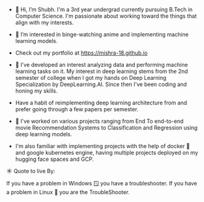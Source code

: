 - 👋 Hi, I’m Shubh. I'm a 3rd year undergrad currently pursuing B.Tech in Computer Science. I'm passionate about working toward the things that align with my interests.
  
- 👀 I’m interested in binge-watching anime and implementing machine learning models.
  
- Check out my portfolio at https://mishra-18.github.io
  
- 🌱 I've developed an interest analyzing data and performing machine learning tasks on it. My interest in deep learning stems from the 2nd semester of college when I got my hands on Deep Learning Specialization by DeepLearning.AI. Since then I've
     been coding and honing my skills.

-   Have a habit of reimplementing deep learning architecture from and prefer going through a few papers per semester.
  
- 💞️ I've worked on various projects ranging from End To end-to-end movie Recommendation Systems to Classification and Regression using deep learning models.


-  I'm also familiar with implementing projects with the help of docker 🐋 and google kubernetes engine, having multiple projects deployed on my hugging face spaces and GCP.


☀️ Quote to live By: 


If you have a problem in Windows 🪟 you have a troubleshooter. If you have a problem in Linux 🐧 you are the TroubleShooter.
<!---
Mishra-18/Mishra-18 is a ✨ special ✨ repository because its `README.md` (this file) appears on your GitHub profile.
You can click the Preview link to take a look at your changes.
--->
